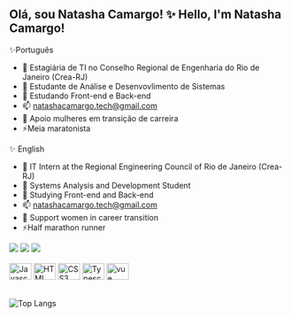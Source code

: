 ## Olá, sou Natasha Camargo! ✨ Hello, I'm Natasha Camargo!

✨Português
- 🔭 Estagiária de TI no Conselho Regional de Engenharia do Rio de Janeiro (Crea-RJ)
- 💬 Estudante de Análise e Desenvovlimento de Sistemas
- 🌱 Estudando Front-end e Back-end
- 📫 natashacamargo.tech@gmail.com
- 👯 Apoio mulheres em transição de carreira
- ⚡Meia maratonista 
   
✨ English
- 🔭 IT Intern at the Regional Engineering Council of Rio de Janeiro (Crea-RJ)
- 💬 Systems Analysis and Development Student
- 🌱 Studying Front-end and Back-end
- 📫 natashacamargo.tech@gmail.com
- 👯 Support women in career transition
- ⚡Half marathon runner 
  
<div style="display: inline_block;">
  <a href="https://natashacamargotech.github.io/natashacamargoportifolio/" target="_blank"><img src="https://img.shields.io/badge/Portfolio-ad130e?style=for-the-badge&logo=todoist&logoColor=white" target="_blank"></a>
  <a href = "mailto:natashacamargo.tech@gmail.com"><img src="https://img.shields.io/badge/-Gmail-%23333?style=for-the-badge&logo=gmail&logoColor=white" target="_blank"></a>
  <a href="https://www.linkedin.com/in/natashacamargo/" target="_blank"><img src="https://img.shields.io/badge/-LinkedIn-%230077B5?style=for-the-badge&logo=linkedin&logoColor=white" target="_blank"></a>
</div><br>
<div style="display: inline_block;">
  <img alt="Javascript" height="30" width="40" src="https://cdn.jsdelivr.net/gh/devicons/devicon@latest/icons/javascript/javascript-original.svg" />
  <img alt="HTML" height="30" width="40" src="https://cdn.jsdelivr.net/gh/devicons/devicon@latest/icons/html5/html5-original.svg" />
  <img alt="CSS3"  height="30" width="40" src="https://cdn.jsdelivr.net/gh/devicons/devicon@latest/icons/css3/css3-original.svg" />
  <img alt="Typescript"  height="30" width="40" src="https://cdn.jsdelivr.net/gh/devicons/devicon@latest/icons/typescript/typescript-original.svg" />
<!--   <img  alt="vue" height="30" width="40" src="https://cdn.jsdelivr.net/gh/devicons/devicon@latest/icons/vue/vue-original.svg" /> -->
  <img  alt="vue" height="30" width="40" src="https://cdn.jsdelivr.net/gh/devicons/devicon@latest/icons/java/java-original.svg" />
</div><br>

![Top Langs](https://github-readme-stats-git-masterrstaa-rickstaa.vercel.app/api/top-langs/?username=natashacamargotech&layout=compact&bg_color=000000&border_color=ffffff&title_color=FFF&text_color=FFF)
